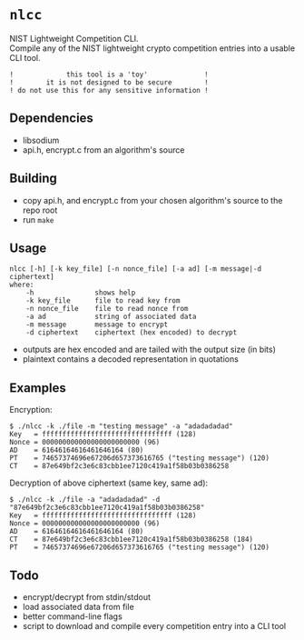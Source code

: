  `nlcc` 
========
NIST Lightweight Competition CLI.  
Compile any of the NIST lightweight crypto competition entries into a usable
CLI tool.

```
!             this tool is a 'toy'              !
!        it is not designed to be secure        !
! do not use this for any sensitive information !
```

 Dependencies 
--------------
* libsodium
* api.h, encrypt.c from an algorithm's source

 Building 
----------
* copy api.h, and encrypt.c from your chosen algorithm's source to the repo
   root
* run `make`

 Usage 
-------
```
nlcc [-h] [-k key_file] [-n nonce_file] [-a ad] [-m message|-d ciphertext]
where:
    -h               shows help
    -k key_file      file to read key from
    -n nonce_file    file to read nonce from
    -a ad            string of associated data
    -m message       message to encrypt
    -d ciphertext    ciphertext (hex encoded) to decrypt
```

* outputs are hex encoded and are tailed with the output size (in bits)
* plaintext contains a decoded representation in quotations

 Examples 
----------
Encryption:

```console
$ ./nlcc -k ./file -m "testing message" -a "adadadadad"
Key   = ffffffffffffffffffffffffffffffff (128)
Nonce = 000000000000000000000000 (96)
AD    = 61646164616461646164 (80)
PT    = 74657374696e67206d657373616765 ("testing message") (120)
CT    = 87e649bf2c3e6c83cbb1ee7120c419a1f58b03b0386258
```

Decryption of above ciphertext (same key, same ad):

```console
$ ./nlcc -k ./file -a "adadadadad" -d "87e649bf2c3e6c83cbb1ee7120c419a1f58b03b0386258"
Key   = ffffffffffffffffffffffffffffffff (128)
Nonce = 000000000000000000000000 (96)
AD    = 61646164616461646164 (80)
CT    = 87e649bf2c3e6c83cbb1ee7120c419a1f58b03b0386258 (184)
PT    = 74657374696e67206d657373616765 ("testing message") (120)
```

 Todo
------
* encrypt/decrypt from stdin/stdout
* load associated data from file
* better command-line flags
* script to download and compile every competition entry into a CLI tool
